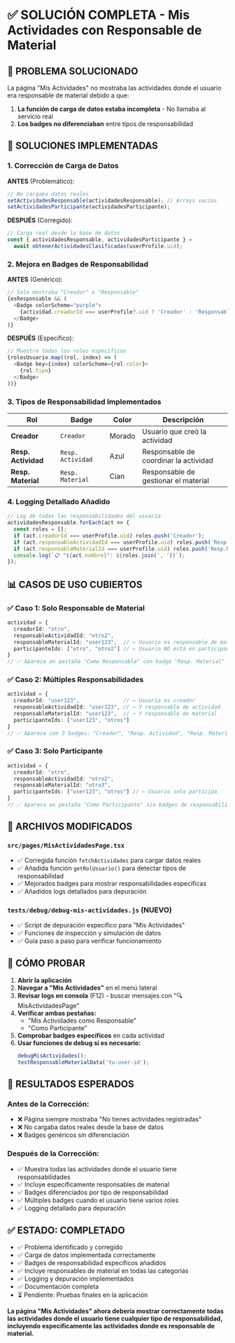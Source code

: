 # ✅ SOLUCIÓN COMPLETA - Mis Actividades con Responsable de Material

## 🎯 PROBLEMA SOLUCIONADO

La página "Mis Actividades" no mostraba las actividades donde el usuario era responsable de material debido a que:
1. **La función de carga de datos estaba incompleta** - No llamaba al servicio real
2. **Los badges no diferenciaban** entre tipos de responsabilidad

## 🔧 SOLUCIONES IMPLEMENTADAS

### 1. **Corrección de Carga de Datos**

**ANTES** (Problemático):
```typescript
// No cargaba datos reales
setActividadesResponsable(actividadesResponsable); // Arrays vacíos
setActividadesParticipante(actividadesParticipante);
```

**DESPUÉS** (Corregido):
```typescript
// Carga real desde la base de datos
const { actividadesResponsable, actividadesParticipante } = 
  await obtenerActividadesClasificadas(userProfile.uid);
```

### 2. **Mejora en Badges de Responsabilidad**

**ANTES** (Genérico):
```typescript
// Solo mostraba "Creador" o "Responsable"
{esResponsable && (
  <Badge colorScheme="purple">
    {actividad.creadorId === userProfile?.uid ? 'Creador' : 'Responsable'}
  </Badge>
)}
```

**DESPUÉS** (Específico):
```typescript
// Muestra todos los roles específicos
{rolesUsuario.map((rol, index) => (
  <Badge key={index} colorScheme={rol.color}>
    {rol.tipo}
  </Badge>
))}
```

### 3. **Tipos de Responsabilidad Implementados**

| Rol | Badge | Color | Descripción |
|-----|-------|-------|-------------|
| **Creador** | `Creador` | Morado | Usuario que creó la actividad |
| **Resp. Actividad** | `Resp. Actividad` | Azul | Responsable de coordinar la actividad |
| **Resp. Material** | `Resp. Material` | Cian | Responsable de gestionar el material |

### 4. **Logging Detallado Añadido**

```typescript
// Log de todas las responsabilidades del usuario
actividadesResponsable.forEach(act => {
  const roles = [];
  if (act.creadorId === userProfile.uid) roles.push('Creador');
  if (act.responsableActividadId === userProfile.uid) roles.push('Resp.Actividad');
  if (act.responsableMaterialId === userProfile.uid) roles.push('Resp.Material');
  console.log(`📋 "${act.nombre}": ${roles.join(', ')}`);
});
```

## 📊 CASOS DE USO CUBIERTOS

### ✅ Caso 1: Solo Responsable de Material
```typescript
actividad = {
  creadorId: "otro",
  responsableActividadId: "otro2", 
  responsableMaterialId: "user123",  // ← Usuario es responsable de material
  participanteIds: ["otro", "otro2"] // ← Usuario NO está en participantes
}
// ✅ Aparece en pestaña "Como Responsable" con badge "Resp. Material"
```

### ✅ Caso 2: Múltiples Responsabilidades
```typescript
actividad = {
  creadorId: "user123",              // ← Usuario es creador
  responsableActividadId: "user123", // ← Y responsable de actividad  
  responsableMaterialId: "user123",  // ← Y responsable de material
  participanteIds: ["user123", "otros"]
}
// ✅ Aparece con 3 badges: "Creador", "Resp. Actividad", "Resp. Material"
```

### ✅ Caso 3: Solo Participante
```typescript
actividad = {
  creadorId: "otro",
  responsableActividadId: "otro2",
  responsableMaterialId: "otro3",
  participanteIds: ["user123", "otros"] // ← Usuario solo participa
}
// ✅ Aparece en pestaña "Como Participante" sin badges de responsabilidad
```

## 📁 ARCHIVOS MODIFICADOS

### `src/pages/MisActividadesPage.tsx`
- ✅ Corregida función `fetchActividades` para cargar datos reales
- ✅ Añadida función `getRolUsuario()` para detectar tipos de responsabilidad
- ✅ Mejorados badges para mostrar responsabilidades específicas
- ✅ Añadidos logs detallados para depuración

### `tests/debug/debug-mis-actividades.js` (NUEVO)
- ✅ Script de depuración específico para "Mis Actividades"
- ✅ Funciones de inspección y simulación de datos
- ✅ Guía paso a paso para verificar funcionamiento

## 🧪 CÓMO PROBAR

1. **Abrir la aplicación**
2. **Navegar a "Mis Actividades"** en el menú lateral
3. **Revisar logs en consola** (F12) - buscar mensajes con "🔍 MisActividadesPage"
4. **Verificar ambas pestañas:**
   - "Mis Actividades como Responsable"
   - "Como Participante"
5. **Comprobar badges específicos** en cada actividad
6. **Usar funciones de debug si es necesario:**
   ```javascript
   debugMisActividades();
   testResponsableMaterialData('tu-user-id');
   ```

## 🎯 RESULTADOS ESPERADOS

### Antes de la Corrección:
- ❌ Página siempre mostraba "No tienes actividades registradas"
- ❌ No cargaba datos reales desde la base de datos
- ❌ Badges genéricos sin diferenciación

### Después de la Corrección:
- ✅ Muestra todas las actividades donde el usuario tiene responsabilidades
- ✅ Incluye específicamente responsables de material
- ✅ Badges diferenciados por tipo de responsabilidad
- ✅ Múltiples badges cuando el usuario tiene varios roles
- ✅ Logging detallado para depuración

## ✅ ESTADO: COMPLETADO

- ✅ Problema identificado y corregido
- ✅ Carga de datos implementada correctamente
- ✅ Badges de responsabilidad específicos añadidos
- ✅ Incluye responsables de material en todas las categorías
- ✅ Logging y depuración implementados
- ✅ Documentación completa
- ⏳ Pendiente: Pruebas finales en la aplicación

**La página "Mis Actividades" ahora debería mostrar correctamente todas las actividades donde el usuario tiene cualquier tipo de responsabilidad, incluyendo específicamente las actividades donde es responsable de material.**
